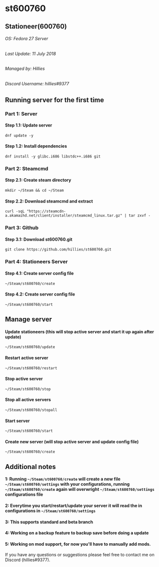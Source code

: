 # st600760

## Stationeer(600760) 
###### OS: Fedora 27 Server
###### Last Update: 11 July 2018
###### Managed by: Hillies
###### Discord Username: hillies#9377 






## Running server for the first time



### Part 1: Server

#### Step 1.1: Update server
`dnf update -y`

#### Step 1.2: Install dependencies
`dnf install -y glibc.i686 libstdc++.i686 git`



### Part 2: Steamcmd

#### Step 2.1: Create steam directory
`mkdir ~/Steam && cd ~/Steam`

#### Step 2.2: Download steamcmd and extract
`curl -sqL "https://steamcdn-a.akamaihd.net/client/installer/steamcmd_linux.tar.gz" | tar zxvf -`



### Part 3: Github

#### Step 3.1: Download st600760.git
`git clone https://github.com/hillies/st600760.git`



### Part 4: Stationeers Server

#### Step 4.1: Create server config file
`~/Steam/st600760/create`

#### Step 4.2: Create server config file
`~/Steam/st600760/start`



## Manage server

#### Update stationeers (this will stop active server and start it up again after update)
`~/Steam/st600760/update`

#### Restart active server
`~/Steam/st600760/restart`

#### Stop active server
`~/Steam/st600760/stop`

#### Stop all active servers
`~/Steam/st600760/stopall`

#### Start server
`~/Steam/st600760/start`

#### Create new server (will stop active server and update config file)
`~/Steam/st600760/create`


## Additional notes

#### 1: Running `~/Steam/st600760/create` will create a new file `~/Steam/st600760/settings` with your configurations, running `~/Steam/st600760/create` again will overwright `~/Steam/st600760/settings` configurations file
#### 2: Everytime you start/restart/update your server it will read the in configurations in `~/Steam/st600760/settings`
#### 3: This supports standard and beta branch
#### 4: Working on a backup feature to backup save before doing a update
#### 5: Working on mod support, for now you'll have to manually add mods.

If you have any questions or suggestions please feel free to contact me on Discord (hillies#9377).
